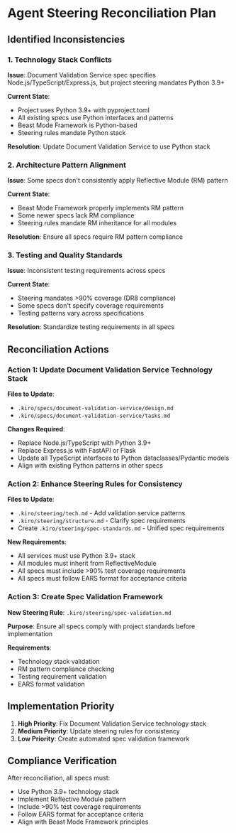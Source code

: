 # Agent Steering Reconciliation Plan

## Identified Inconsistencies

### 1. Technology Stack Conflicts

**Issue**: Document Validation Service spec specifies Node.js/TypeScript/Express.js, but project steering mandates Python 3.9+

**Current State**:
- Project uses Python 3.9+ with pyproject.toml
- All existing specs use Python interfaces and patterns
- Beast Mode Framework is Python-based
- Steering rules mandate Python stack

**Resolution**: Update Document Validation Service to use Python stack

### 2. Architecture Pattern Alignment

**Issue**: Some specs don't consistently apply Reflective Module (RM) pattern

**Current State**:
- Beast Mode Framework properly implements RM pattern
- Some newer specs lack RM compliance
- Steering rules mandate RM inheritance for all modules

**Resolution**: Ensure all specs require RM pattern compliance

### 3. Testing and Quality Standards

**Issue**: Inconsistent testing requirements across specs

**Current State**:
- Steering mandates >90% coverage (DR8 compliance)
- Some specs don't specify coverage requirements
- Testing patterns vary across specifications

**Resolution**: Standardize testing requirements in all specs

## Reconciliation Actions

### Action 1: Update Document Validation Service Technology Stack

**Files to Update**:
- `.kiro/specs/document-validation-service/design.md`
- `.kiro/specs/document-validation-service/tasks.md`

**Changes Required**:
- Replace Node.js/TypeScript with Python 3.9+
- Replace Express.js with FastAPI or Flask
- Update all TypeScript interfaces to Python dataclasses/Pydantic models
- Align with existing Python patterns in other specs

### Action 2: Enhance Steering Rules for Consistency

**Files to Update**:
- `.kiro/steering/tech.md` - Add validation service patterns
- `.kiro/steering/structure.md` - Clarify spec requirements
- Create `.kiro/steering/spec-standards.md` - Unified spec requirements

**New Requirements**:
- All services must use Python 3.9+ stack
- All modules must inherit from ReflectiveModule
- All specs must include >90% test coverage requirements
- All specs must follow EARS format for acceptance criteria

### Action 3: Create Spec Validation Framework

**New Steering Rule**: `.kiro/steering/spec-validation.md`

**Purpose**: Ensure all specs comply with project standards before implementation

**Requirements**:
- Technology stack validation
- RM pattern compliance checking
- Testing requirement validation
- EARS format validation

## Implementation Priority

1. **High Priority**: Fix Document Validation Service technology stack
2. **Medium Priority**: Update steering rules for consistency
3. **Low Priority**: Create automated spec validation framework

## Compliance Verification

After reconciliation, all specs must:
- Use Python 3.9+ technology stack
- Implement Reflective Module pattern
- Include >90% test coverage requirements
- Follow EARS format for acceptance criteria
- Align with Beast Mode Framework principles